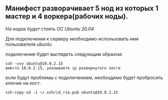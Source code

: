 Манифест разворачивает 5 нод из которых 1 мастер и 4 воркера(рабочих ноды).
----
*На нодах будет стоять ОС Ubuntu 20.04*

Для подключения к серверу необходимо использовать имя пользователя *ubuntu*

подключение будет выглядеть следующим образом:
```
ssh -vvv ubuntu@10.0.2.15
вместо 10.0.2.15, указываете ip развернутого хоста
```

если будут проблемы с подключением, необходимо будет пробросить ключик на хост:
```
ssh-copy-id -i ~/.ssh/id_rsa.pub ubuntu@10.0.2.15
```
